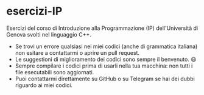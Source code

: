 # esercizi-IP
Esercizi del corso di Introduzione alla Programmazione (IP) dell'Università di Genova svolti nel linguaggio C++.

* Se trovi un errore qualsiasi nei miei codici (anche di grammatica italiana) non esitare a contattarmi o aprire un pull request.
* Le suggestioni di miglioramento dei codici sono sempre il benvenuto. :smiley:
* Sempre compilare i codici prima di usarli nella tua macchina: non tutti i file esecutabili sono aggiornati.
* Puoi contattarmi direttamente su GitHub o su Telegram se hai dei dubbi riguardo ai miei codici.
